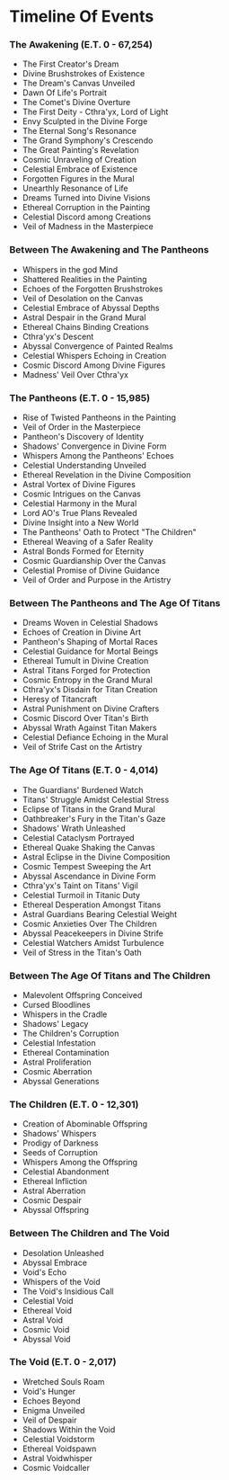 # Timeline Of Events

### The Awakening (E.T. 0 - 67,254)

- The First Creator's Dream
- Divine Brushstrokes of Existence
- The Dream's Canvas Unveiled
- Dawn Of Life's Portrait
- The Comet's Divine Overture
- The First Deity - Cthra'yx, Lord of Light
- Envy Sculpted in the Divine Forge
- The Eternal Song's Resonance
- The Grand Symphony's Crescendo
- The Great Painting's Revelation
- Cosmic Unraveling of Creation
- Celestial Embrace of Existence
- Forgotten Figures in the Mural
- Unearthly Resonance of Life
- Dreams Turned into Divine Visions
- Ethereal Corruption in the Painting
- Celestial Discord among Creations
- Veil of Madness in the Masterpiece

### Between The Awakening and The Pantheons

- Whispers in the god Mind
- Shattered Realities in the Painting
- Echoes of the Forgotten Brushstrokes
- Veil of Desolation on the Canvas
- Celestial Embrace of Abyssal Depths
- Astral Despair in the Grand Mural
- Ethereal Chains Binding Creations
- Cthra'yx's Descent
- Abyssal Convergence of Painted Realms
- Celestial Whispers Echoing in Creation
- Cosmic Discord Among Divine Figures
- Madness' Veil Over Cthra'yx

### The Pantheons (E.T. 0 - 15,985)

- Rise of Twisted Pantheons in the Painting
- Veil of Order in the Masterpiece
- Pantheon's Discovery of Identity
- Shadows' Convergence in Divine Form
- Whispers Among the Pantheons' Echoes
- Celestial Understanding Unveiled
- Ethereal Revelation in the Divine Composition
- Astral Vortex of Divine Figures
- Cosmic Intrigues on the Canvas
- Celestial Harmony in the Mural
- Lord AO's True Plans Revealed
- Divine Insight into a New World
- The Pantheons' Oath to Protect "The Children"
- Ethereal Weaving of a Safer Reality
- Astral Bonds Formed for Eternity
- Cosmic Guardianship Over the Canvas
- Celestial Promise of Divine Guidance
- Veil of Order and Purpose in the Artistry

### Between The Pantheons and The Age Of Titans

- Dreams Woven in Celestial Shadows
- Echoes of Creation in Divine Art
- Pantheon's Shaping of Mortal Races
- Celestial Guidance for Mortal Beings
- Ethereal Tumult in Divine Creation
- Astral Titans Forged for Protection
- Cosmic Entropy in the Grand Mural
- Cthra'yx's Disdain for Titan Creation
- Heresy of Titancraft
- Astral Punishment on Divine Crafters
- Cosmic Discord Over Titan's Birth
- Abyssal Wrath Against Titan Makers
- Celestial Defiance Echoing in the Mural
- Veil of Strife Cast on the Artistry

### The Age Of Titans (E.T. 0 - 4,014)

- The Guardians' Burdened Watch
- Titans' Struggle Amidst Celestial Stress
- Eclipse of Titans in the Grand Mural
- Oathbreaker's Fury in the Titan's Gaze
- Shadows' Wrath Unleashed
- Celestial Cataclysm Portrayed
- Ethereal Quake Shaking the Canvas
- Astral Eclipse in the Divine Composition
- Cosmic Tempest Sweeping the Art
- Abyssal Ascendance in Divine Form
- Cthra'yx's Taint on Titans' Vigil
- Celestial Turmoil in Titanic Duty
- Ethereal Desperation Amongst Titans
- Astral Guardians Bearing Celestial Weight
- Cosmic Anxieties Over The Children
- Abyssal Peacekeepers in Divine Strife
- Celestial Watchers Amidst Turbulence
- Veil of Stress in the Titan's Oath

### Between The Age Of Titans and The Children

- Malevolent Offspring Conceived
- Cursed Bloodlines
- Whispers in the Cradle
- Shadows' Legacy
- The Children's Corruption
- Celestial Infestation
- Ethereal Contamination
- Astral Proliferation
- Cosmic Aberration
- Abyssal Generations

### The Children (E.T. 0 - 12,301)

- Creation of Abominable Offspring
- Shadows' Whispers
- Prodigy of Darkness
- Seeds of Corruption
- Whispers Among the Offspring
- Celestial Abandonment
- Ethereal Infliction
- Astral Aberration
- Cosmic Despair
- Abyssal Offspring

### Between The Children and The Void

- Desolation Unleashed
- Abyssal Embrace
- Void's Echo
- Whispers of the Void
- The Void's Insidious Call
- Celestial Void
- Ethereal Void
- Astral Void
- Cosmic Void
- Abyssal Void

### The Void (E.T. 0 - 2,017)

- Wretched Souls Roam
- Void's Hunger
- Echoes Beyond
- Enigma Unveiled
- Veil of Despair
- Shadows Within the Void
- Celestial Voidstorm
- Ethereal Voidspawn
- Astral Voidwhisper
- Cosmic Voidcaller




